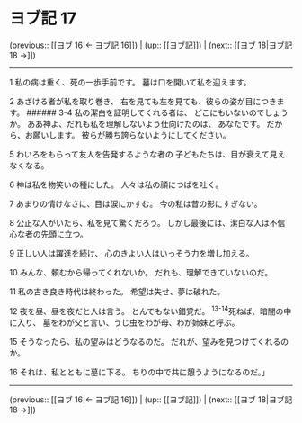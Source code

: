 # ヨブ記 17

(previous:: [[ヨブ 16|← ヨブ記 16]]) | (up:: [[ヨブ記]]) | (next:: [[ヨブ 18|ヨブ記 18 →]])

***


1 私の病は重く、死の一歩手前です。 墓は口を開いて私を迎えます。 

2 あざける者が私を取り巻き、 右を見ても左を見ても、彼らの姿が目につきます。 ###### 3-4 私の潔白を証明してくれる者は、 どこにもいないのでしょうか。 ああ神よ、だれも私を理解しないよう仕向けたのは、 あなたです。 だから、お願いします。 彼らが勝ち誇らないようにしてください。 

5 わいろをもらって友人を告発するような者の 子どもたちは、目が衰えて見えなくなる。 

6 神は私を物笑いの種にした。 人々は私の顔につばを吐く。 

7 あまりの情けなさに、目は涙にかすむ。 今の私は昔の影にすぎない。 

8 公正な人がいたら、私を見て驚くだろう。 しかし最後には、潔白な人は不信心な者の先頭に立つ。 

9 正しい人は躍進を続け、 心のきよい人はいっそう力を増し加える。 

10 みんな、頼むから帰ってくれないか。 だれも、理解できていないのだ。 

11 私の古き良き時代は終わった。 希望は失せ、夢は破れた。 

12 夜を昼、昼を夜だと人は言う。 とんでもない錯覚だ。 <sup class="versenum">13-14</sup>死ねば、暗闇の中に入り、 墓をわが父と言い、うじ虫をわが母、わが姉妹と呼ぶ。 

15 そうなったら、私の望みはどうなるのだ。 だれが、望みを見つけてくれるのか。 

16 それは、私とともに墓に下る。 ちりの中で共に憩うようになるのだ。」

***

(previous:: [[ヨブ 16|← ヨブ記 16]]) | (up:: [[ヨブ記]]) | (next:: [[ヨブ 18|ヨブ記 18 →]])
